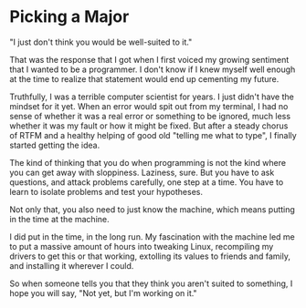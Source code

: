 # Picking a Major

"I just don't think you would be well-suited to it."

That was the response that I got when I first voiced my growing sentiment that I wanted to be a programmer. I don't know if I knew myself well enough at the time to realize that statement would end up cementing my future. 

Truthfully, I was a terrible computer scientist for years. I just didn't have the mindset for it yet. When an error would spit out from my terminal, I had no sense of whether it was a real error or something to be ignored, much less whether it was my fault or how it might be fixed.  But after a steady chorus of RTFM and a healthy helping of good old "telling me what to type", I finally started getting the idea. 

The kind of thinking that you do when programming is not the kind where you can get away with sloppiness. Laziness, sure.  But you have to ask questions, and attack problems carefully, one step at a time. You have to learn to isolate problems and test your hypotheses. 

Not only that, you also need to just know the machine, which means putting in the time at the machine. 

I did put in the time, in the long run. My fascination with the machine led me to put a massive amount of hours into tweaking Linux, recompiling my drivers to get this or that working, extolling its values to friends and family, and installing it wherever I could. 

So when someone tells you that they think you aren't suited to something, I hope you will say, "Not yet, but I'm working on it."
